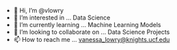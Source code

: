 - 👋 Hi, I’m @vlowry
- 👀 I’m interested in ... Data Science
- 🌱 I’m currently learning ... Machine Learning Models
- 💞️ I’m looking to collaborate on ... Data Science Projects
- 📫 How to reach me ... vanessa_lowry@knights.ucf.edu

<!---
vlowry/vlowry is a ✨ special ✨ repository because its `README.md` (this file) appears on your GitHub profile.
You can click the Preview link to take a look at your changes.
--->
